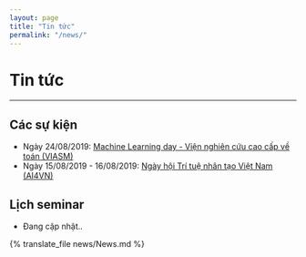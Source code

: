 ```yaml
---
layout: page
title: "Tin tức"
permalink: "/news/"
---
```

# Tin tức
---

## Các sự kiện
  * Ngày 24/08/2019: [Machine Learning day - Viện nghiên cứu cao cấp về toán (VIASM)](https://viasm.edu.vn/hdkh/machine-learning-day)
  * Ngày 15/08/2019 - 16/08/2019: [Ngày hội Trí tuệ nhân tạo Việt Nam (AI4VN)](https://ai4vn.vnexpress.net)
  
## Lịch seminar  
  * Đang cập nhật..

{% translate_file news/News.md %}

